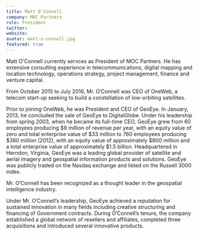 ```yaml
---
title: Matt O'Connell
company: MOC Partners
role: President
twitter: 
website: 
avatar: matt-o-connell.jpg
featured: true
---
```

Matt O'Connell currently servces as President of MOC Partners. He has extensive consulting experience in telecommunications, digital mapping and location technology, operations strategy, project management, finance and venture capital. 

From October 2015 to July 2016, Mr. O’Connell was CEO of OneWeb, a telecom start-up seeking to build a constellation of low-orbiting satellites.

Prior to joining OneWeb, he was President and CEO of GeoEye. In January, 2013, he concluded the sale of GeoEye to DigitalGlobe. Under his leadership from spring 2003, when he became its full-time CEO, GeoEye grew from 60 employees producing $9 million of revenue per year, with an equity value of zero and total enterprise value of $33 million to 760 employees producing $360 million (2012), with an equity value of approximately $800 million and a total enterprise value of approximately $1.5 billion. Headquartered in Herndon, Virginia, GeoEye was a leading global provider of satellite and aerial imagery and geospatial information products and solutions. GeoEye was publicly traded on the Nasdaq exchange and listed on the Russell 3000 index.

Mr. O’Connell has been recognized as a thought leader in the geospatial intelligence industry. 

Under Mr. O’Connell’s leadership, GeoEye achieved a reputation for sustained innovation in many fields including creative structuring and financing of Government contracts. During O’Connell’s tenure, the company established a global network of resellers and affiliates, completed three acquisitions and introduced several innovative products.
